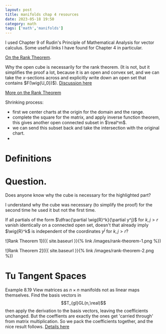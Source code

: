 ```yaml
---
layout: post
title: manifolds chap 4 resources
date: 2023-05-18 19:50
category: math
tags: ['math','manifolds']
---
```

I used Chapter 9 of Rudin's Principle of Mathematical Analysis for vector calculus. Some useful links I have found for Chapter 4 in particular.

[On the Rank Theorem](https://math.stackexchange.com/questions/2508104/rank-theorem-on-manifolds?rq=1). 

Why the open cube is necessarily for the rank theorem. (It is not, but it simplifies the proof a lot, because it is an open and convex set, and we can take the  $x$-sections across and explicitly write down an open set that contains $F(\wig{U_0})$). [Discussion here](https://math.stackexchange.com/questions/3029464/question-about-proof-of-the-rank-theorem-from-lees-smooth-manifolds)


[More on the Rank Theorem](https://math.stackexchange.com/questions/1016191/rank-theorem-proof)

Shrinking process:

- first we center charts at the origin for the domain and the range.
- complete the square for the matrix, and apply inverse function theorem, this gives another open connected subset in $\real^m$.
- we can send this subset back and take the intersection with the original chart.
- 

# Definitions


# Question.
Does anyone know why the cube is necessary for the highlighted part?

I understand why the cube was necessary (to simplify the proof) for the second time he used it but not the first time. 

If all partials of the form $\dfrac{\partial \wig{R}^k}{\partial y^j}$ for $k,j>r$ vanish identically on a connected open set, doesn't that already imply $\wig{R}^k$ is independent of the coordinates $y^j$ for $k,j>r$?

![Rank Theorem 1]({{ site.baseurl }}{% link /images/rank-theorem-1.png %})

![Rank Theorem 2]({{ site.baseurl }}{% link /images/rank-theorem-2.png %})

# Tu Tangent Spaces
Example 8.19
View matrices as $n\times n$ manifolds not as linear maps themselves. Find the basis vectors in $$T_{gI}GL(n,\real)$$ then apply the derivation to the basis vectors, leaving the coefficients unchanged. But the coeffients are exactly the ones get 'carried through' from matrix multiplication. So we pack the coefficients together, and the nice result follows. [Details here](https://math.stackexchange.com/questions/3246481/an-introduction-to-manifolds-loring-w-tu-example-8-19)
